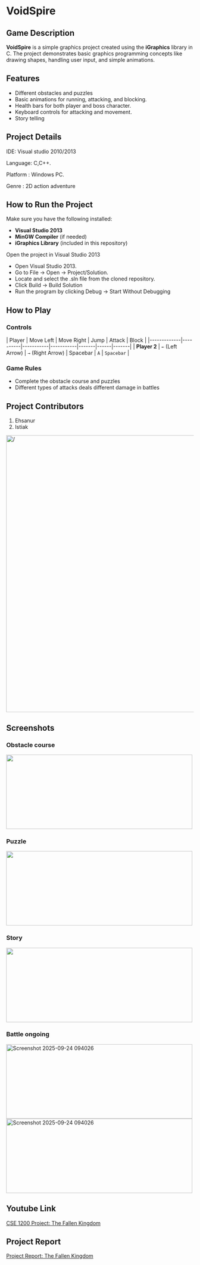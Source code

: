 # VoidSpire

## Game Description

**VoidSpire** is a simple graphics project created using the **iGraphics** library in C. The project demonstrates basic graphics programming concepts like drawing shapes, handling user input, and simple animations.

## Features
- Different obstacles and puzzles
- Basic animations for running, attacking, and blocking.
- Health bars for both player and boss character.
- Keyboard controls for attacking and movement.
- Story telling



## Project Details
IDE: Visual studio 2010/2013

Language: C,C++.

Platform : Windows PC.

Genre : 2D action adventure


## How to Run the Project

Make sure you have the following installed:
- **Visual Studio 2013**
- **MinGW Compiler** (if needed)
- **iGraphics Library** (included in this repository)


Open the project in Visual Studio 2013
- Open Visual Studio 2013.
- Go to File → Open → Project/Solution.
- Locate and select the .sln file from the cloned repository.
- Click Build → Build Solution
- Run the program by clicking Debug → Start Without Debugging


## How to Play

### **Controls**
| Player       | Move Left | Move Right | Jump       | Attack | Block |
|-------------|----------|-----------|-----------|-------|------|-------|
| **Player 2** | `←` (Left Arrow) | `→` (Right Arrow) | Spacebar | `A`   | `Spacebar`  |


### **Game Rules**

- Complete the obstacle course and puzzles
- Different types of attacks deals different damage in battles


## Project Contributors

1. Ehsanur
2. Istiak

<img width="1874" height= />
<img width="1872" height="744" alt= />

## Screenshots

### **Obstacle course**
<img src="https://github.com/user-attachments/assets/8b161566-b6d8-42a1-ae96-a6b5559a8733" width="500" height="200">

### **Puzzle**
<img src="Screenshot 2025-09-24 093746" src="https://github.com/user-attachments/assets/33df6bdd-f400-45ee-b020-1fbb538eb233" width="500" height="200">

### **Story**
<img src="Screenshot 2025-09-24 093951" src="https://github.com/user-attachments/assets/71f26f03-de08-45b8-bb94-ee40669ae987" width="500" height="200">

### **Battle ongoing**
<img src="747" alt="Screenshot 2025-09-24 094026" src="Screenshot 2025-09-24 093232" src="https://github.com/user-attachments/assets/a1584495-f982-45ed-bd92-8aab1d2d3c1d" width="500" height="200">

<img src="747" alt="Screenshot 2025-09-24 094026" src="https://github.com/user-attachments/assets/05032240-e167-45c1-947b-b9244bf86311" width="500" height="200">



## Youtube Link
[CSE 1200 Project: The Fallen Kingdom](https://www.youtube.com/)

## Project Report
[Project Report: The Fallen Kingdom](https://drive.google.com/drive/u/1/my-drive)
